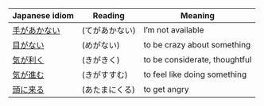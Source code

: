 | Japanese idiom | Reading  | Meaning   |
|----------------------------|----------|---------|
| [手があかない](./tegaakanai.md)  |   (てがあかない) | I’m not available       |
| [目がない ](./meganai.md)       | (めがない)      | to be crazy about something |
| [気が利く](./kigakiku.md)      | (きがきく)      | to be considerate, thoughtful  |
| [気が進む](./kigasusumu.md)  |   (きがすすむ) | to feel like doing something      |
| [頭に来る ](./atamanikuru.md)       | (あたまにくる)      |  to get angry |
